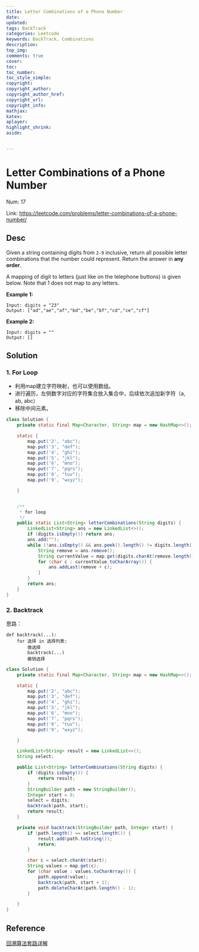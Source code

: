 ```yaml
---
title: Letter Combinations of a Phone Number
date: 
updated:
tags: BackTrack
categories: Leetcode
keywords: BackTrack, Combinations
description:
top_img:
comments: true
cover:
toc:
toc_number:
toc_style_simple:
copyright:
copyright_author:
copyright_author_href:
copyright_url:
copyright_info:
mathjax:
katex:
aplayer:
highlight_shrink:
aside:


---
```


# Letter Combinations of a Phone Number

Num: 17

Link: https://leetcode.com/problems/letter-combinations-of-a-phone-number/



## Desc

Given a string containing digits from `2-9` inclusive, return all possible letter combinations that the number could represent. Return the answer in **any order**.

A mapping of digit to letters (just like on the telephone buttons) is given below. Note that 1 does not map to any letters.

**Example 1:**

```
Input: digits = "23"
Output: ["ad","ae","af","bd","be","bf","cd","ce","cf"]
```

**Example 2:**

```
Input: digits = ""
Output: []
```

## Solution

### 1. For Loop

- 利用map建立字符映射，也可以使用数组。
- 进行遍历，左侧数字对应的字符集合放入集合中，后续依次追加新字符（a, ab, abc）
- 移除中间元素。

```java
class Solution {
    private static final Map<Character, String> map = new HashMap<>();

    static {
        map.put('2', "abc");
        map.put('3', "def");
        map.put('4', "ghi");
        map.put('5', "jkl");
        map.put('6', "mno");
        map.put('7', "pqrs");
        map.put('8', "tuv");
        map.put('9', "wxyz");

    }


    /**
     * for loop
     */
    public static List<String> letterCombinations(String digits) {
        LinkedList<String> ans = new LinkedList<>();
        if (digits.isEmpty()) return ans;
        ans.add("");
        while (!ans.isEmpty() && ans.peek().length() != digits.length()) {
            String remove = ans.remove();
            String currentValue = map.get(digits.charAt(remove.length()));
            for (char c : currentValue.toCharArray()) {
                ans.addLast(remove + c);
            }
        }
        return ans;
    }
}
```

### 2. Backtrack

思路：

```
def backtrack(...):
    for 选择 in 选择列表:
        做选择
        backtrack(...)
        撤销选择
```





```java
class Solution {
    private static final Map<Character, String> map = new HashMap<>();

    static {
        map.put('2', "abc");
        map.put('3', "def");
        map.put('4', "ghi");
        map.put('5', "jkl");
        map.put('6', "mno");
        map.put('7', "pqrs");
        map.put('8', "tuv");
        map.put('9', "wxyz");

    }

    LinkedList<String> result = new LinkedList<>();
    String select;

    public List<String> letterCombinations(String digits) {
        if (digits.isEmpty()) {
            return result;
        }
        StringBuilder path = new StringBuilder();
        Integer start = 0;
        select = digits;
        backtrack(path, start);
        return result;
    }

    private void backtrack(StringBuilder path, Integer start) {
        if (path.length() == select.length()) {
            result.add(path.toString());
            return;
        }

        char c = select.charAt(start);
        String values = map.get(c);
        for (char value : values.toCharArray()) {
            path.append(value);
            backtrack(path, start + 1);
            path.deleteCharAt(path.length() - 1);
        }

    }
}
```





## Reference

[回溯算法套路详解](https://zhuanlan.zhihu.com/p/93530380)